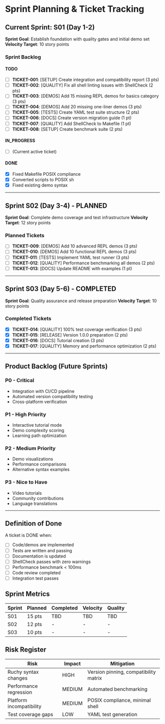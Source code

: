 # Sprint Planning & Ticket Tracking

## Current Sprint: S01 (Day 1-2)
**Sprint Goal**: Establish foundation with quality gates and initial demo set
**Velocity Target**: 10 story points

### Sprint Backlog

#### TODO
- [ ] **TICKET-001**: [SETUP] Create integration and compatibility report (3 pts)
- [ ] **TICKET-002**: [QUALITY] Fix all shell linting issues with ShellCheck (2 pts)
- [ ] **TICKET-003**: [DEMOS] Add 15 missing REPL demos for basics category (3 pts)
- [ ] **TICKET-004**: [DEMOS] Add 20 missing one-liner demos (3 pts)
- [ ] **TICKET-005**: [TESTS] Create YAML test suite structure (2 pts)
- [ ] **TICKET-006**: [DOCS] Create version migration guide (1 pt)
- [ ] **TICKET-007**: [QUALITY] Add ShellCheck to Makefile (1 pt)
- [ ] **TICKET-008**: [SETUP] Create benchmark suite (2 pts)

#### IN_PROGRESS
- [ ] (Current active ticket)

#### DONE
- [x] Fixed Makefile POSIX compliance
- [x] Converted scripts to POSIX sh
- [x] Fixed existing demo syntax

---

## Sprint S02 (Day 3-4) - PLANNED
**Sprint Goal**: Complete demo coverage and test infrastructure
**Velocity Target**: 12 story points

### Planned Tickets
- [ ] **TICKET-009**: [DEMOS] Add 10 advanced REPL demos (3 pts)
- [ ] **TICKET-010**: [DEMOS] Add 10 functional REPL demos (3 pts)
- [ ] **TICKET-011**: [TESTS] Implement YAML test runner (3 pts)
- [ ] **TICKET-012**: [QUALITY] Performance benchmarking all demos (2 pts)
- [ ] **TICKET-013**: [DOCS] Update README with examples (1 pt)

---

## Sprint S03 (Day 5-6) - COMPLETED
**Sprint Goal**: Quality assurance and release preparation
**Velocity Target**: 10 story points

### Completed Tickets
- [x] **TICKET-014**: [QUALITY] 100% test coverage verification (3 pts)
- [x] **TICKET-015**: [RELEASE] Version 1.0.0 preparation (2 pts)
- [x] **TICKET-016**: [DOCS] Tutorial creation (3 pts)
- [x] **TICKET-017**: [QUALITY] Memory and performance optimization (2 pts)

---

## Product Backlog (Future Sprints)

### P0 - Critical
- Integration with CI/CD pipeline
- Automated version compatibility testing
- Cross-platform verification

### P1 - High Priority
- Interactive tutorial mode
- Demo complexity scoring
- Learning path optimization

### P2 - Medium Priority
- Demo visualizations
- Performance comparisons
- Alternative syntax examples

### P3 - Nice to Have
- Video tutorials
- Community contributions
- Language translations

---

## Definition of Done
A ticket is DONE when:
- [ ] Code/demos are implemented
- [ ] Tests are written and passing
- [ ] Documentation is updated
- [ ] ShellCheck passes with zero warnings
- [ ] Performance benchmark < 100ms
- [ ] Code review completed
- [ ] Integration test passes

## Sprint Metrics
| Sprint | Planned | Completed | Velocity | Quality |
|--------|---------|-----------|----------|---------|
| S01    | 15 pts  | TBD       | TBD      | TBD     |
| S02    | 12 pts  | -         | -        | -       |
| S03    | 10 pts  | -         | -        | -       |

## Risk Register
| Risk | Impact | Mitigation |
|------|--------|------------|
| Ruchy syntax changes | HIGH | Version pinning, compatibility matrix |
| Performance regression | MEDIUM | Automated benchmarking |
| Platform incompatibility | MEDIUM | POSIX compliance, minimal shell |
| Test coverage gaps | LOW | YAML test generation |